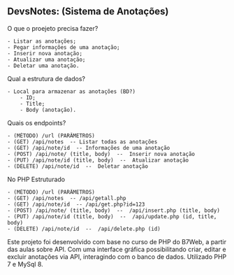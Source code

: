 <h2>DevsNotes: (Sistema de Anotações)</h2>

O que o proejeto precisa fazer?
  
    - Listar as anotações;
    - Pegar informações de uma anotação;
    - Inserir nova anotação;
    - Atualizar uma anotação;
    - Deletar uma anotação.

Qual a estrutura de dados?

    - Local para armazenar as anotações (BD?)
        - ID;
        - Title;
        - Body (anotação).

Quais os endpoints?

    - (MÉTODO) /url (PARÂMETROS) 
    - (GET) /api/notes  -- Listar todas as anotações
    - (GET) /api/note/id  -- Informações de uma anotação 
    - (POST) /api/note/ (title, body)  --  Inserir nova anotação
    - (PUT) /api/note/id (title, body)  --  Atualizar anotação
    - (DELETE) /api/note/id  --  Deletar anotação

No PHP Estruturado

    - (MÉTODO) /url (PARÂMETROS) 
    - (GET) /api/notes  -- /api/getall.php
    - (GET) /api/note/id  -- /api/get.php?id=123
    - (POST) /api/note/ (title, body)  --  /api/insert.php (title, body)
    - (PUT) /api/note/id (title, body)  --  /api/update.php (id, title, body)
    - (DELETE) /api/note/id  --  /api/delete.php (id)


Este projeto foi desenvolvido com base no curso de PHP do B7Web, a partir das aulas sobre API.
Com uma interface gráfica possibilitando criar, editar e excluir anotações via API, interagindo com o banco de dados.
Utilizado PHP 7 e MySql 8.
